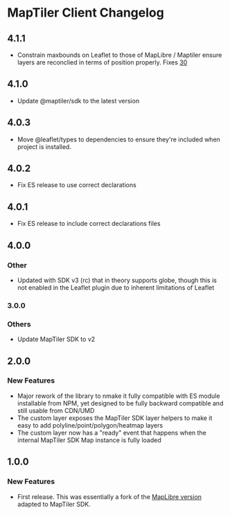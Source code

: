 # MapTiler Client Changelog

## 4.1.1
- Constrain maxbounds on Leaflet to those of MapLibre / Maptiler ensure layers are reconclied in terms of position properly. Fixes [30](https://github.com/maptiler/leaflet-maptilersdk/issues/30)

## 4.1.0
- Update @maptiler/sdk to the latest version

## 4.0.3
- Move @leaflet/types to dependencies to ensure they're included when project is installed.

## 4.0.2
- Fix ES release to use correct declarations


## 4.0.1
- Fix ES release to include correct declarations files


## 4.0.0
### Other
- Updated with SDK v3 (rc) that in theory supports globe, though this is not enabled in the Leaflet plugin due to inherent limitations of Leaflet


### 3.0.0
### Others
- Update MapTiler SDK to v2


## 2.0.0
### New Features
- Major rework of the library to nmake it fully compatible with ES module installable from NPM, yet designed to be fully backward compatible and still usable from CDN/UMD
- The custom layer exposes the MapTiler SDK layer helpers to make it easy to add polyline/point/polygon/heatmap layers
- The custom layer now has a "ready" event that happens when the internal MapTiler SDK Map instance is fully loaded


## 1.0.0
### New Features
- First release. This was essentially a fork of the [MapLibre version](https://github.com/maplibre/maplibre-gl-leaflet) adapted to MapTiler SDK.
